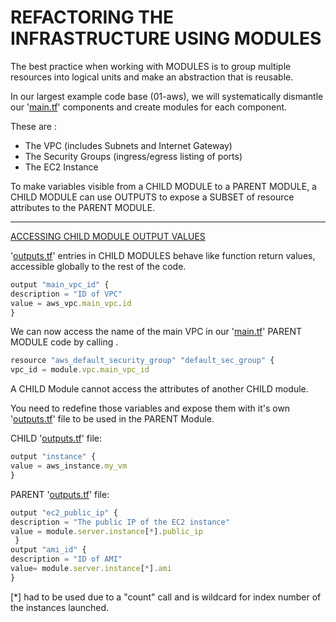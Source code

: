 # REFACTORING THE INFRASTRUCTURE USING MODULES

The best practice when working with MODULES is to group multiple resources into logical units and make an abstraction that is reusable.

In our largest example code base (01-aws), we will systematically dismantle our '[main.tf](http://main.tf/)' components and create modules for each component.

These are :

- The VPC (includes Subnets and Internet Gateway)
- The Security Groups (ingress/egress listing of ports)
- The EC2 Instance

To make variables visible from a CHILD MODULE to a PARENT MODULE, a
CHILD MODULE can use OUTPUTS to expose a SUBSET of resource attributes to the PARENT MODULE.

---

<ins>ACCESSING CHILD MODULE OUTPUT VALUES</ins>

'[outputs.tf](http://outputs.tf/)' entries in CHILD MODULES behave like function return values, accessible globally to the rest of the code.

```jsx
output "main_vpc_id" {
description = "ID of VPC"
value = aws_vpc.main_vpc.id
}
```

We can now access the name of the main VPC in our '[main.tf](http://main.tf/)' PARENT MODULE code by calling <module><module folder name><output variable name>.

```jsx
resource "aws_default_security_group" "default_sec_group" {
vpc_id = module.vpc.main_vpc_id
```

A CHILD Module cannot access the attributes of another CHILD module.

You need to redefine those variables and expose them with it's own '[outputs.tf](http://outputs.tf/)' file to be used in the PARENT Module.

CHILD '[outputs.tf](http://outputs.tf/)' file:

```jsx
output "instance" {
value = aws_instance.my_vm
}
```

PARENT '[outputs.tf](http://outputs.tf/)' file:

```jsx
output "ec2_public_ip" {
description = "The public IP of the EC2 instance"
value = module.server.instance[*].public_ip
 }
output "ami_id" {
description = "ID of AMI"
value= module.server.instance[*].ami
}
```

[*] had to be used due to a "count" call and is wildcard for index number of the instances launched.
